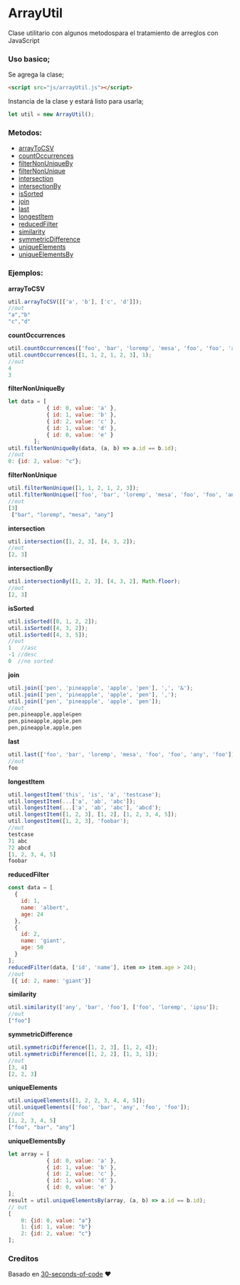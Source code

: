 # ArrayUtil
Clase utilitario con algunos metodospara el tratamiento de arreglos con JavaScript

### Uso basico;

Se agrega la clase;
```html
<script src="js/arrayUtil.js"></script>
```
Instancia de la clase y estará listo para usarla;
```javascript
let util = new ArrayUtil();
```

### Metodos:
- [arrayToCSV](#array-to-csv)
- [countOccurrences](#countOccurrences)
- [filterNonUniqueBy](#Occurrences)
- [filterNonUnique](#filterNonUnique)
- [intersection](#intersection)
- [intersectionBy](#intersectionBy)
- [isSorted](#isSorted)
- [join](#join)
- [last](#last)
- [longestItem](#longestItem)
- [reducedFilter](#reducedFilter)
- [similarity](#similarity)
- [symmetricDifference](#symmetricDifference)
- [uniqueElements](#uniqueElements)
- [uniqueElementsBy](#uniqueElementsBy)

### Ejemplos:
**<a name="array-to-csv">arrayToCSV</a>**
```javascript
util.arrayToCSV([['a', 'b'], ['c', 'd']]);
//out
"a","b"
"c","d"
```
**<a name="countOccurrences">countOccurrences</a>**
```javascript
util.countOccurrences(['foo', 'bar', 'loremp', 'mesa', 'foo', 'foo', 'any', 'foo'], 'foo');
util.countOccurrences([1, 1, 2, 1, 2, 3], 1);
//out
4
3
```

**<a name="filterNonUniqueBy">filterNonUniqueBy</a>**

```javascript
let data = [
            { id: 0, value: 'a' },
            { id: 1, value: 'b' },
            { id: 2, value: 'c' },
            { id: 1, value: 'd' },
            { id: 0, value: 'e' }
        ];
util.filterNonUniqueBy(data, (a, b) => a.id == b.id);
//out
0: {id: 2, value: "c"};
```
**<a name="filterNonUnique">filterNonUnique</a>**
```javascript
util.filterNonUnique([1, 1, 2, 1, 2, 3]);
util.filterNonUnique(['foo', 'bar', 'loremp', 'mesa', 'foo', 'foo', 'any', 'foo']);
//out
[3]
 ["bar", "loremp", "mesa", "any"]
```

**<a name="intersection">intersection</a>**
```javascript
util.intersection([1, 2, 3], [4, 3, 2]);
//out
[2, 3]
```
**<a name="intersectionBy">intersectionBy</a>**
```javascript
util.intersectionBy([1, 2, 3], [4, 3, 2], Math.floor);
//out
[2, 3]
```
**<a name="isSorted">isSorted</a>**
```javascript
util.isSorted([0, 1, 2, 2]); 
util.isSorted([4, 3, 2]); 
util.isSorted([4, 3, 5]);
//out
1   //asc
-1 //desc
0  //no sorted
```
**<a name="join">join</a>**
```javascript
util.join(['pen', 'pineapple', 'apple', 'pen'], ',', '&');
util.join(['pen', 'pineapple', 'apple', 'pen'], ','); 
util.join(['pen', 'pineapple', 'apple', 'pen']); 
//out
pen,pineapple,apple&pen
pen,pineapple,apple,pen
pen,pineapple,apple,pen
```
**<a name="last">last</a>**
```javascript
util.last(['foo', 'bar', 'loremp', 'mesa', 'foo', 'foo', 'any', 'foo']);
//out
foo
```
**<a name="longestItem">longestItem</a>**
```javascript
util.longestItem('this', 'is', 'a', 'testcase');
util.longestItem(...['a', 'ab', 'abc']); 
util.longestItem(...['a', 'ab', 'abc'], 'abcd'); 
util.longestItem([1, 2, 3], [1, 2], [1, 2, 3, 4, 5]); 
util.longestItem([1, 2, 3], 'foobar'); 
//out
testcase
71 abc
72 abcd
[1, 2, 3, 4, 5]
foobar
```

**<a name="reducedFilter">reducedFilter</a>**
```javascript
const data = [
  {
    id: 1,
    name: 'albert',
    age: 24
  },
  {
    id: 2,
    name: 'giant',
    age: 50
  }
];
reducedFilter(data, ['id', 'name'], item => item.age > 24);
//out
 [{ id: 2, name: 'giant'}]
```
**<a name="similarity">similarity</a>**
```javascript
util.similarity(['any', 'bar', 'foo'], ['foo', 'loremp', 'ipsu']);
//out
["foo"]
```

**<a name="symmetricDifference">symmetricDifference</a>**
```javascript
util.symmetricDifference([1, 2, 3], [1, 2, 4]);
util.symmetricDifference([1, 2, 2], [1, 3, 1]);
//out
[3, 4]
[2, 2, 3]
```

**<a name="uniqueElements">uniqueElements</a>**
```javascript
util.uniqueElements([1, 2, 2, 3, 4, 4, 5]);
util.uniqueElements(['foo', 'bar', 'any', 'foo', 'foo']);
//out
[1, 2, 3, 4, 5]
["foo", "bar", "any"]

```
**<a name="uniqueElementsBy">uniqueElementsBy</a>**
```javascript
let array = [
            { id: 0, value: 'a' },
            { id: 1, value: 'b' },
            { id: 2, value: 'c' },
            { id: 1, value: 'd' },
            { id: 0, value: 'e' }
];
result = util.uniqueElementsBy(array, (a, b) => a.id == b.id);
// out
[
	0: {id: 0, value: "a"}
	1: {id: 1, value: "b"}
	2: {id: 2, value: "c"}
];
```

### Creditos

Basado en [30-seconds-of-code](https://github.com/30-seconds/30-seconds-of-code "30-seconds-of-code")  ♥
